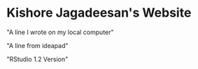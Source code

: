 # Kishore Jagadeesan's Website
"A line I wrote on my local computer" 

"A line from ideapad"

"RStudio 1.2 Version"
